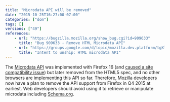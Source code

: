 ```yaml
---
title: "Microdata API will be removed"
date: "2015-10-25T16:27:00-07:00"
categories: ["dom"]
tags: []
versions: ["49"]
references:
    - url: "https://bugzilla.mozilla.org/show_bug.cgi?id=909633"
      title: "Bug 909633 - Remove HTML Microdata API"
    - url: "https://groups.google.com/d/topic/mozilla.dev.platform/tgXlkRhF6wo/discussion"
      title: "Intent to unship: HTML microdata API"
---
```

The [Microdata API](http://www.w3.org/TR/microdata/) was implemented with Firefox 16 (and [caused a site compatibility issue](https://www.fxsitecompat.com/en-CA/docs/2012/microdata-api-has-added-new-properties-to-elements/)) but later removed from the HTML5 spec, and no other browsers are implementing this API so far. Therefore, Mozilla developers now have a plan to remove the API support from Firefox in Q4 2015 at earliest. Web developers should avoid using it to retrieve or manipulate microdata including [Schema.org](https://schema.org/).
